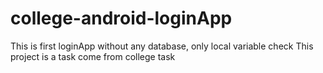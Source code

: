 # college-android-loginApp
This is first loginApp without any database, only local variable check This project is a task come from college task
